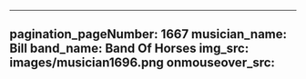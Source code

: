 ------
pagination_pageNumber: 1667
musician_name: Bill
band_name: Band Of Horses
img_src: images/musician1696.png
onmouseover_src: 
------
